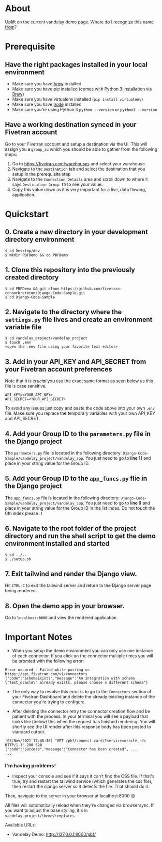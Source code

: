 # About
Uplift on the current vandelay demo page. [Where do I recognize this name from](https://seinfeld.fandom.com/wiki/Vandelay_Industries)?


# Prerequisite

## Have the right packages installed in your local environment
* Make sure you have [brew](https://brew.sh/) installed
* Make sure you have pip installed (comes with [Python 3 installation via Brew](https://docs.python-guide.org/starting/install3/osx/))
* Make sure you have virtualenv installed (`pip install virtualenv`)
* Make sure you have [node](https://nodejs.org/en/) installed
* Make sure you're using Python 3 `python --version` or `python3 --version`

## Have a working destination synced in your Fivetran account
Go to your Fivetran account and setup a destination via the UI. This will assign you a `group_id` which you should be able to gather from the following steps:

1. Go to https://fivetran.com/warehouses and select your warehouse
2. Navigate to the `Destination` tab and select the destination that you setup in the prerequisite step
3. Navigate to the `Connection Details` area and scroll down to where it says `Destination Group ID` to see your value.
4. Copy this value down as it is very important for a live, data flowing, application.


# Quickstart

## 0. Create a new directory in your development directory environment
```
$ cd Desktop/dev
$ mkdir PBFDemo && cd PBFDemo
```

## 1. Clone this repository into the previously created directory
 ```
 $ cd PBFDemo && git clone https://github.com/fivetran-connorbrereton/Django-Code-Sample.git
 $ cd Django-Code-Sample
 ```
 
## 2. Navigate to the directory where the `settings.py` file lives and create an environment variable file
 ```
 $ cd vandelay_project/vandelay_project
 $ touch .env
 <open the .env file using your favorite text editor>
 ```
 
## 3. Add in your API_KEY and API_SECRET from your Fivetran account preferences
 Note that it is *crucial* you use the exact same format as seen below as this file is case sensitive.
 ```
 API_KEY=<YOUR_API_KEY>
 API_SECRET=<YOUR_API_SECRET>
 ```
To avoid any issues just copy and paste the code above into your own `.env` file. Make sure you replace the temporary variables with your own API_KEY and API_SECRET.

## 4. Add your Group ID to the `parameters.py` file in the Django project
The `parameters.py` file is located in the following directory: `Django-Code-Sample/vandelay_project/vandelay_app`. You just need to go to **line 11** and place in your string value for the Group ID.

## 5. Add your Group ID to the `app_funcs.py` flie in the Django project
The `app_funcs.py` file is located in the following directory: `Django-Code-Sample/vandelay_project/vandelay_app`. You just need to go to **line 9** and place in your string value for the Group ID in the 1st index. Do not touch the 0th index please :)

## 6. Navigate to the root folder of the project directory and run the shell script to get the demo environment installed and started
```
$ cd ../..
$ ./setup.sh
```

## 7. Exit tailwind and render the Django view.
Hit `CTRL-C` to exit the tailwind server and return to the Django server page being rendered.

## 8. Open the demo app in your browser.
Go to `localhost:8000` and view the rendered application.

# Important Notes
- When you setup the demo environment you can only use one instance of each connector. If you click on the connector multiple times you will be promted with the following error:
```
Error occured - Failed while posting on https://api.fivetran.com/v1/connectors {"code":"SchemaExists","message":"An integration with schema \"test_oracle\" already exists, please choose a different schema"}
```

- The only way to resolve this error is to go to the `Connectors` section of your Fivetran Dashboard and delete the already existing instance of the connector you're trying to configure.

- After deleting the connector retry the connector creation flow and be patient with the process. In your terminal you will see a payload that looks like (below) this when the request has finished rendering. You will shortly see the UI render after this response body has been posted to standard output.
```
[03/Nov/2021 17:45:36] "GET /pbf/connect-card/?service=oracle_rds HTTP/1.1" 200 528
{"code":"Success","message":"Connector has been created", ...
...
```


### I'm having problems!
* Inspect your console and see if it says it can't find the CSS file. If that's true, try and restart the tailwind service (which generates the css file), then restart the django server so it detects the file. That should do it. 

Then, navigate to the server in your browser at localhost:8000 😊

All files will automatically reload when they're changed via browsersync. If you want to adjust the base styling, it's in `vandelay_project/theme/templates`.

Available URLs:
- Vandelay Demo: http://127.0.0.1:8000/pbf/
